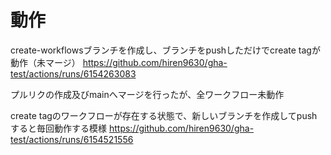 # 動作

create-workflowsブランチを作成し、ブランチをpushしただけでcreate tagが動作（未マージ）
<https://github.com/hiren9630/gha-test/actions/runs/6154263083>

プルリクの作成及びmainへマージを行ったが、全ワークフロー未動作

create tagのワークフローが存在する状態で、新しいブランチを作成してpushすると毎回動作する模様
<https://github.com/hiren9630/gha-test/actions/runs/6154521556>
